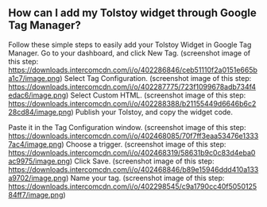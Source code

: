 ## How can I add my Tolstoy widget through Google Tag Manager?

Follow these simple steps to easily add your Tolstoy Widget in Google Tag Manager.
Go to your dashboard, and click New Tag. (screenshot image of this step: https://downloads.intercomcdn.com/i/o/402286846/ceb51110f2a0151e665ba1c7/image.png)
Select Tag Configuration. (screenshot image of this step: https://downloads.intercomcdn.com/i/o/402287775/723f1099678adb734f4edac6/image.png)
Select Custom HTML. (screenshot image of this step: https://downloads.intercomcdn.com/i/o/402288388/b21155449d6646b6c228cd84/image.png)
Publish your Tolstoy, and copy the widget code. 
 ​
​<script> window.tolstoyAppKey="(REPLACE WITH YOUR APPKEY)"; var s = document.createElement("script"); s.type = "text/javascript"; s.async = true; s.src = "https://widget.gotolstoy.com/widget/widget.js"; document.head,appendChild(s); </script>​



Paste it in the Tag Configuration window. (screenshot image of this step: https://downloads.intercomcdn.com/i/o/402468085/70f7ff3eaa53476e13337ac4/image.png)
Choose a trigger. (screenshot image of this step: https://downloads.intercomcdn.com/i/o/402468319/58631b9c0c83d4eba0ac9975/image.png)
Click Save. (screenshot image of this step: https://downloads.intercomcdn.com/i/o/402468846/b89e15946ddd410a133a9702/image.png)
Name your tag. (screenshot image of this step: https://downloads.intercomcdn.com/i/o/402298545/c9a1790cc40f505012584ff7/image.png)
